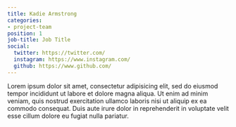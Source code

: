 ```yaml
---
title: Kadie Armstrong
categories:
- project-team
position: 1
job-title: Job Title
social:
  twitter: https://twitter.com/
  instagram: https://www.instagram.com/
  github: https://www.github.com/
---
```


Lorem ipsum dolor sit amet, consectetur adipisicing elit, sed do eiusmod tempor incididunt ut labore et dolore magna aliqua. Ut enim ad minim veniam, quis nostrud exercitation ullamco laboris nisi ut aliquip ex ea commodo consequat. Duis aute irure dolor in reprehenderit in voluptate velit esse cillum dolore eu fugiat nulla pariatur.